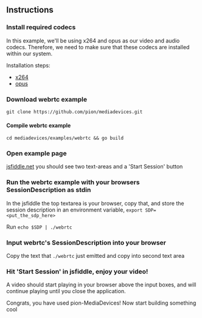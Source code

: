 ## Instructions

### Install required codecs

In this example, we'll be using x264 and opus as our video and audio codecs. Therefore, we need to make sure that these codecs are installed within our system. 

Installation steps:

* [x264](https://github.com/pion/mediadevices#x264)
* [opus](https://github.com/pion/mediadevices#opus)

### Download webrtc example

```
git clone https://github.com/pion/mediadevices.git
```

#### Compile webrtc example

```
cd mediadevices/examples/webrtc && go build
```

### Open example page

[jsfiddle.net](https://jsfiddle.net/gh/get/library/pure/pion/mediadevices/tree/master/examples/internal/jsfiddle/audio-and-video) you should see two text-areas and a 'Start Session' button

### Run the webrtc example with your browsers SessionDescription as stdin

In the jsfiddle the top textarea is your browser, copy that, and store the session description in an environment variable, `export SDP=<put_the_sdp_here>`

Run `echo $SDP | ./webrtc`

### Input webrtc's SessionDescription into your browser

Copy the text that `./webrtc` just emitted and copy into second text area

### Hit 'Start Session' in jsfiddle, enjoy your video!

A video should start playing in your browser above the input boxes, and will continue playing until you close the application.

Congrats, you have used pion-MediaDevices! Now start building something cool
